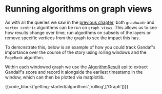 # Running algorithms on graph views 

As with all the queries we saw in the [previous chapter](../views/intro.md), both `graphwide` and `vertex centric` algorithms can be run on `graph views`. This allows us to see how results change over time, run algorithms on subsets of the layers or remove specific vertices from the graph to see the impact this has. 

To demonstrate this, below is an example of how you could track Gandaf's importance over the course of the story using rolling windows and the `PageRank` algorithm. 

Within each windowed graph we use the [AlgorithmResult](https://docs.raphtory.com/en/master/api/raphtory.html#raphtory.AlgorithmResultStrU64) api to extract Gandalf's score and record it alongside the earliest timestamp in the window, which can then be plotted via matplotlib.


{{code_block('getting-started/algorithms','rolling',['Graph'])}}